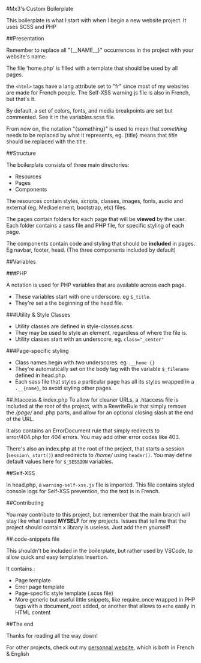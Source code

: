 #Mx3's Custom Boilerplate

This boilerplate is what I start with when I begin a new website project. It uses SCSS and PHP

##Presentation

Remember to replace all "{\_\_NAME\_\_}" occurrences in the project with your website's name.

The file 'home.php' is filled with a template that should be used by all pages.

the `<html>` tags have a lang attribute set to "fr" since most of my websites are made for French people. The Self-XSS warning js file is also in French, but that's it.

By default, a set of colors, fonts, and media breakpoints are set but commented. See it in the variables.scss file.

From now on, the notation "{something}" is used to mean that *something* needs to be replaced by what it represents, eg. {title} means that *title* should be replaced with the title.

##Structure

The boilerplate consists of three main directories:

* Resources
* Pages
* Components
  
The resources contain styles, scripts, classes, images, fonts, audio and external (eg. Mediaelement, bootstrap, etc) files.


The pages contain folders for each page that will be **viewed** by the user. Each folder contains a sass file and PHP file, for specific styling of each page.


The components contain code and styling that should be **included** in pages. Eg navbar, footer, head. (The three components included by default)

##Variables

###PHP

A notation is used for PHP variables that are available across each page.
* These variables start with one underscore. eg `$_title`.
* They're set a the beginning of the head file.

###Utility & Style Classes

* Utility classes are defined in style-classes.scss.
* They may be used to style an element, regardless of where the file is.
* Utility classes start with an underscore, eg. `class="_center"`

###Page-specific styling

* Class names begin with *two* underscores. eg `.__home {}`
* They're automatically set on the body tag with the variable `$_filename` defined in head.php.
* Each sass file that styles a particular page has all its styles wrapped in a `.__{name}`, to avoid styling other pages.

##.htaccess & index.php
To allow for cleaner URLs, a .htaccess file is included at the root of the project, with a RewriteRule that simply remove the */page/* and .php parts, and allow for an optional closing slash at the end of the URL.

It also contains an ErrorDocument rule that simply redirects to error/404.php for 404 errors. You may add other error codes like 403.

There's also an index.php at the root of the project, that starts a session (`session\_start()`) and redirects to */home/* using `header()`. 
You may define default values here for `$_SESSION` variables.

##Self-XSS

In head.php, a `warning-self-xss.js` file is imported. This file contains styled console logs for Self-XSS prevention, tho the text is in French.

##Contributing

You may contribute to this project, but remember that the main branch will stay like what I used **MYSELF** for my projects. Issues that tell me that the project should contain x library is useless. Just add them yourself!

##.code-snippets file

This shouldn't be included in the boilerplate, but rather used by VSCode, to allow quick and easy templates insertion.

It contains :

* Page template
* Error page template
* Page-specific style template (.scss file)
* More generic but useful little snippets, like require\_once wrapped in PHP tags with a document\_root added, or another that allows to `echo` easily in HTML content

##The end

Thanks for reading all the way down! 

For other projects, check out my [personnal website](https://mx3.thedevlab.co/), which is both in French & English